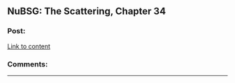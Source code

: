 ## NuBSG: The Scattering, Chapter 34

### Post:

[Link to content](https://forums.spacebattles.com/posts/21447986/)

### Comments:

---

